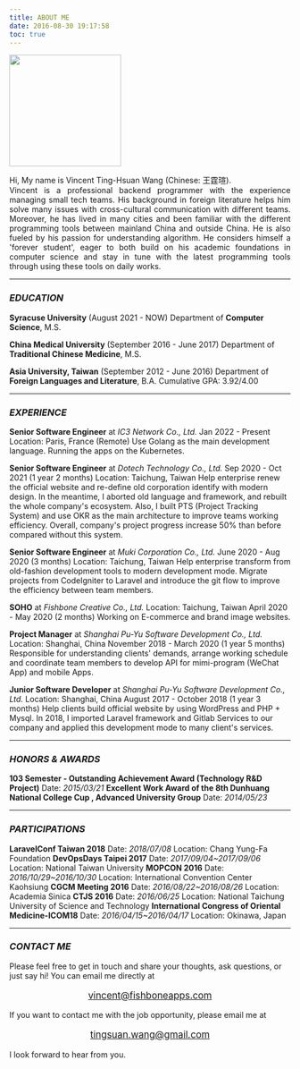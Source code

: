```yaml
---
title: ABOUT ME
date: 2016-08-30 19:17:58
toc: true
---
```


<img src="/images/profile.jpeg" width="200">

<p style="text-align: justify;">
Hi, My name is Vincent Ting-Hsuan Wang (Chinese: 王霆瑄).<br/>
Vincent is a professional backend programmer with the experience managing small tech teams. His background in foreign literature helps him solve many issues with cross-cultural communication with different teams. Moreover, he has lived in many cities and been familiar with the different programming tools between mainland China and outside China. He is also fueled by his passion for understanding algorithm. He considers himself a 'forever student', eager to both build on his academic foundations in computer science and stay in tune with the latest programming tools through using these tools on daily works.
</p>

***

### _EDUCATION_
**Syracuse University** (August 2021 - NOW)
Department of **Computer Science**, M.S.

**China Medical University** (September 2016 - June 2017)
Department of **Traditional Chinese Medicine**, M.S.

**Asia University, Taiwan** (September 2012 - June 2016)
Department of **Foreign Languages and Literature**, B.A.
Cumulative GPA: 3.92/4.00

***

### _EXPERIENCE_
**Senior Software Engineer** at _IC3 Network Co., Ltd._
Jan 2022 - Present
Location: Paris, France (Remote)
Use Golang as the main development language. Running the apps on the Kubernetes.

**Senior Software Engineer** at _Dotech Technology Co., Ltd._
Sep 2020 - Oct 2021 (1 year 2 months)
Location: Taichung, Taiwan
Help enterprise renew the official website and re-define old corporation identify with modern design. In the meantime, I aborted old language and framework, and rebuilt the whole company's ecosystem. Also, I built PTS (Project Tracking System) and use OKR as the main architecture to improve teams working efficiency. Overall, company's project progress increase 50% than before compared without this system.

**Senior Software Engineer** at _Muki Corporation Co., Ltd._
June 2020 - Aug 2020 (3 months)
Location: Taichung, Taiwan
Help enterprise transform from old-fashion development tools to modern development mode. Migrate projects from CodeIgniter to Laravel and introduce the git flow to improve the efficiency between team members.

**SOHO** at _Fishbone Creative Co., Ltd._
Location: Taichung, Taiwan
April 2020 - May 2020 (2 months)
Working on E-commerce and brand image websites.

**Project Manager** at _Shanghai Pu-Yu Software Development Co., Ltd._
Location: Shanghai, China
November 2018 - March 2020 (1 year 5 months)
Responsible for understanding clients' demands, arrange working schedule and coordinate team members to develop API for mimi-program (WeChat App) and mobile Apps.

**Junior Software Developer** at _Shanghai Pu-Yu Software Development Co., Ltd._
Location: Shanghai, China
August 2017 - October 2018 (1 year 3 months)
Help clients build official website by using WordPress and PHP + Mysql. In 2018, I imported Laravel framework and Gitlab Services to our company and applied this development mode to many client's services.

***

### _HONORS & AWARDS_
**103 Semester - Outstanding Achievement Award (Technology R&D Project)**
Date: _2015/03/21_
**Excellent Work Award of the 8th Dunhuang National College Cup , Advanced University Group**
Date: _2014/05/23_

***

### _PARTICIPATIONS_
**LaravelConf Taiwan 2018**
Date: _2018/07/08_
Location: Chang Yung-Fa Foundation
**DevOpsDays Taipei 2017**
Date: _2017/09/04~2017/09/06_
Location: National Taiwan University
**MOPCON 2016**
Date: _2016/10/29~2016/10/30_
Location: International Convention Center Kaohsiung
**CGCM Meeting 2016**
Date: _2016/08/22~2016/08/26_
Location: Academia Sinica
**CTJS 2016**
Date: _2016/06/25_
Location: National Taichung University of Science and Technology
**International Congress of Oriental Medicine-ICOM18**
Date: _2016/04/15~2016/04/17_
Location: Okinawa, Japan

***

### _CONTACT ME_

Please feel free to get in touch and share your thoughts, ask questions, or just say hi!
You can email me directly at
<p style="text-align: center; color: purple; font-size: 1.2em;"> <a href="mailto:vincent@fishboneapps.com">vincent@fishboneapps.com</a> </p>
If you want to contact me with the job opportunity, please email me at
<p style="text-align: center; color: purple; font-size: 1.2em;"> <a href="mailto:tingsuan.wang@gmail.com">tingsuan.wang@gmail.com</a> </p>
I look forward to hear from you.